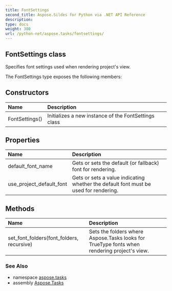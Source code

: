 ```yaml
---
title: FontSettings
second_title: Aspose.Sildes for Python via .NET API Reference
description: 
type: docs
weight: 380
url: /python-net/aspose.tasks/fontsettings/
---
```


## FontSettings class

Specifies font settings used when rendering project's view.

The FontSettings type exposes the following members:
## Constructors
| Name | Description |
| :- | :- |
|FontSettings()|Initializes a new instance of the FontSettings class|
## Properties
| Name | Description |
| :- | :- |
|default_font_name|Gets or sets the default (or fallback) font for rendering.|
|use_project_default_font|Gets or sets a value indicating whether the default font must be used for rendering.|
## Methods
| Name | Description |
| :- | :- |
|set_font_folders(font_folders, recursive)|Sets the folders where Aspose.Tasks looks for TrueType fonts when rendering project's view.|

### See Also

* namespace [aspose.tasks](/tasks/python-net/aspose.tasks/)
* assembly [Aspose.Tasks](/tasks/python-net/)

